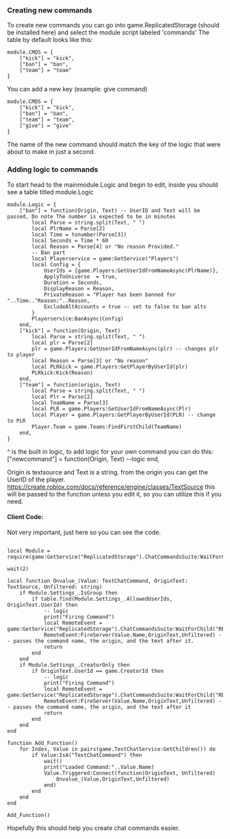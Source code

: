 ### Creating new commands
To create new commands you can go into game.ReplicatedStorage (should be installed here) and select the module script labeled 'commands'
The table by default looks like this:
```
module.CMDS = {
	["kick"] = "kick",
	["ban"] = "ban",
	["team"] = "team"
}
```
You can add a new key (example: give command)
```
module.CMDS = { 
	["kick"] = "kick",
	["ban"] = "ban",
	["team"] = "team",
	["give"] = "give"
}
```
The name of the new command should match the key of the logic that were about to make in just a second.

### Adding logic to commands
To start head to the mainmodule.Logic and begin to edit, inside you should see a table titled module.Logic
```
module.Logic = {
	["ban"] = function(Origin, Text) -- UserID and Text will be passed, Do note The number is expected to be in minutes
		local Parse = string.split(Text, " ")
		local PlrName = Parse[2]
		local Time = tonumber(Parse[3])
		local Seconds = Time * 60
		local Reason = Parse[4] or "No reason Provided."
		-- Ban part
		local Playerservice = game:GetService("Players")
		local Config = {
			UserIds = {game.Players:GetUserIdFromNameAsync(PlrName)},
			ApplyToUniverse  = true,
			Duration = Seconds,
			DisplayReason = Reason,
			PrivateReason = "Player has been banned for "..Time.."Reason:"..Reason,
			ExcludeAltAccounts = true -- set to false to ban alts
		}
		Playerservice:BanAsync(Config)
	end,
	["kick"] = function(Origin, Text)
		local Parse = string.split(Text, " ")
		local plr = Parse[2]
		plr = game.Players:GetUserIdFromNameAsync(plr) -- changes plr to player
		local Reason = Parse[3] or "No reason"
		local PLRkick = game.Players:GetPlayerByUserId(plr)
		PLRkick:Kick(Reason)
	end,
	["team"] = function(origin, Text)
		local Parse = string.split(Text, " ")
		local Plr = Parse[2]
		local TeamName = Parse[3]
		local PLR = game.Players:GetUserIdFromNameAsync(Plr)
		local Player = game.Players:GetPlayerByUserId(PLR) -- change to PLR
		Player.Team = game.Teams:FindFirstChild(TeamName)
	end,
}
```
^ is the built in logic, to add logic for your own command you can do this:
["newcommand"] = function(Origin, Text)
  --logic
end,

Origin is textsource and Text is a string. from the origin you can get the UserID of the player. https://create.roblox.com/docs/reference/engine/classes/TextSource
this will be passed to the function unless you edit it, so you can utilize this if you need.

#### Client Code:
Not very important, just here so you can see the code.
```

local Module = require(game:GetService("ReplicatedStorage").ChatCommandsSuite:WaitForChild("Commands"))

wait(2)

local function Onvalue_(Value: TextChatCommand, OriginText: TextSource, Unfiltered: string)
	if Module.Settings_.IsGroup then
		if table.find(Module.Settings_.AllowedUserIds, OriginText.UserId) then
			-- logic
			print("Firing Command")
			local RemoteEvent = game:GetService("ReplicatedStorage").ChatCommandsSuite:WaitForChild("RE")
			RemoteEvent:FireServer(Value.Name,OriginText,Unfiltered) -- passes the command name, the origin, and the text after it.
			return
		end
	end
	if Module.Settings_.CreatorOnly then
		if OriginText.UserId == game.CreatorId then
			-- logic
			print("Firing Command")
			local RemoteEvent = game:GetService("ReplicatedStorage").ChatCommandsSuite:WaitForChild("RE")
			RemoteEvent:FireServer(Value.Name,OriginText,Unfiltered) -- passes the command name, the origin, and the text after it
			return
		end
	end
end

function Add_Function()
	for Index, Value in pairs(game.TextChatService:GetChildren()) do
		if Value:IsA("TextChatCommand") then
			wait()
			print("Loaded Command:"..Value.Name)
			Value.Triggered:Connect(function(OriginText, Unfiltered)
				Onvalue_(Value,OriginText,Unfiltered)
			end)
		end
	end
end

Add_Function()
```
Hopefully this should help you create chat commands easier.
